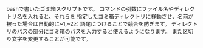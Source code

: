 bashで書いたゴミ箱スクリプトです。
コマンドの引数にファイル名やディレクトリ名を入れると、それらを
指定したゴミ箱ディレクトリに移動させ、名前が被った場合は自動的に~1,~2と
語尾につけることで競合を防ぎます。
ディレクトリのパスの部分にゴミ箱のパスを入力すると使えるようになります。
また区切り文字を変更することが可能です。

